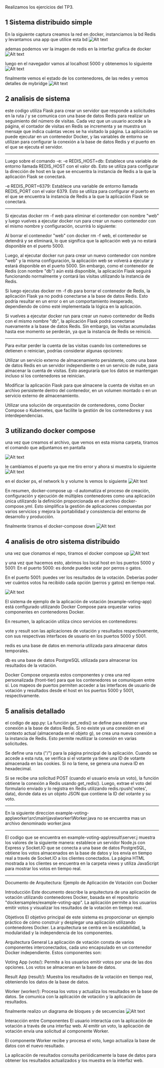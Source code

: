 Realizamos los ejercicios del TP3.

## 1 Sistema distribuido simple

En la siguiente captura creamos la red en docker, instanciamos la bd Redis y levantamos una app
que utilice esta bd
![Alt text](1.png)

ademas podemos ver la imagen de redis en la interfaz grafica de docker
![Alt text](99.png)

luego en el navegador vamos al localhost 5000 y obtenemos lo siguiente
![Alt text](2.png)

finalmente vemos el estado de los contenedores, de las redes y vemos detalles de mybridge
![Alt text](3.png)

## 2 analisis de sistema

 este codigo utiliza Flask para crear un servidor que responde a solicitudes en la ruta / y se comunica con una base de datos Redis para realizar un seguimiento del número de visitas. Cada vez que un usuario accede a la página, el contador de visitas en Redis se incrementa y se muestra un mensaje que indica cuántas veces se ha visitado la página. La aplicación se puede ejecutar en un contenedor Docker, y las variables de entorno se utilizan para configurar la conexión a la base de datos Redis y el puerto en el que se ejecuta el servidor.

---------------------------------------------------------------------------------------------

 Luego sobre el comando -e:
 -e REDIS_HOST=db: Establece una variable de entorno llamada REDIS_HOST con el valor db. Esto se utiliza para configurar la dirección de host en la que se encuentra la instancia de Redis a la que la aplicación Flask se conectará.

-e REDIS_PORT=6379: Establece una variable de entorno llamada REDIS_PORT con el valor 6379. Esto se utiliza para configurar el puerto en el que se encuentra la instancia de Redis a la que la aplicación Flask se conectará.

---------------------------------------------------------------------------------------

Si ejecutas docker rm -f web para eliminar el contenedor con nombre "web" y luego vuelves a ejecutar docker run para crear un nuevo contenedor con el mismo nombre y configuración, ocurrirá lo siguiente:

Al borrar el contenedor "web" con docker rm -f web, el contenedor se detendrá y se eliminará, lo que significa que la aplicación web ya no estará disponible en el puerto 5000.

Luego, al ejecutar docker run para crear un nuevo contenedor con nombre "web" y la misma configuración, la aplicación web se volverá a ejecutar y estará disponible en el puerto 5000. Sin embargo, como el contenedor de Redis (con nombre "db") aún está disponible, la aplicación Flask seguirá funcionando normalmente y contará las visitas utilizando la instancia de Redis.

Si luego ejecutas docker rm -f db para borrar el contenedor de Redis, la aplicación Flask ya no podrá conectarse a la base de datos Redis. Esto podría resultar en un error o en un comportamiento inesperado, dependiendo de cómo esté implementada la lógica en la aplicación.

Si vuelves a ejecutar docker run para crear un nuevo contenedor de Redis con el mismo nombre "db", la aplicación Flask podrá conectarse nuevamente a la base de datos Redis. Sin embargo, las visitas acumuladas hasta ese momento se perderán, ya que la instancia de Redis se reinició.

-------------------------------------------------------------------------------------------

Para evitar perder la cuenta de las visitas cuando los contenedores se detienen o reinician, podrías considerar algunas opciones:

Utilizar un servicio externo de almacenamiento persistente, como una base de datos Redis en un servidor independiente o en un servicio de nube, para almacenar la cuenta de visitas. Esto aseguraría que los datos se mantengan incluso si los contenedores se reinician.

Modificar la aplicación Flask para que almacene la cuenta de visitas en un archivo persistente dentro del contenedor, en un volumen montado o en un servicio externo de almacenamiento.

Utilizar una solución de orquestación de contenedores, como Docker Compose o Kubernetes, que facilite la gestión de los contenedores y sus interdependencias.

## 3 utilizando docker compose

una vez que creamos el archivo, que vemos en esta misma carpeta, tiramos el comando que adjuntamos en 
pantalla 

![Alt text](4.png)

le cambiamos el puerto ya que me tiro error y ahora si muestra lo siguiente
![Alt text](5.png)

en el docker ps, el network ls y volume ls vemos lo siguiente
![Alt text](7.png)

En resumen, docker-compose up -d automatiza el proceso de creación, configuración y ejecución de múltiples contenedores como una aplicación única utilizando la definición proporcionada en el archivo docker-compose.yml. Esto simplifica la gestión de aplicaciones compuestas por varios servicios y mejora la portabilidad y consistencia del entorno de desarrollo y producción.

finalmente tiramos el docker-compose down
![Alt text](6.png)

## 4 analisis de otro sistema distribuido

una vez que clonamos el repo, tiramos el docker compose up
![Alt text](8.png)

y una vez que hacemos esto, abrimos los local host en los puertos 5000 y 5001:
En el puerto 5000: es donde puedes votar por perros o gatos.

En el puerto 5001: puedes ver los resultados de la votación. Deberías poder ver cuántos votos ha recibido cada opción (perros y gatos) en tiempo real.

![Alt text](9.png)

El sistema de ejemplo de la aplicación de votación (example-voting-app) está configurado utilizando Docker Compose para orquestar varios componentes en contenedores Docker.

En resumen, la aplicación utiliza cinco servicios en contenedores:

vote y result son las aplicaciones de votación y resultados respectivamente, con sus respectivas interfaces de usuario en los puertos 5000 y 5001.

redis es una base de datos en memoria utilizada para almacenar datos temporales.

db es una base de datos PostgreSQL utilizada para almacenar los resultados de la votación.

Docker Compose orquesta estos componentes y crea una red personalizada (front-tier) para que los contenedores se comuniquen entre sí. Los mapeos de puertos permiten acceder a las interfaces de usuario de votación y resultados desde el host en los puertos 5000 y 5001, respectivamente.

## 5 analisis detallado

el codigo de app.py: La función get_redis() se define para obtener una conexión a la base de datos Redis. Si no existe ya una conexión en el contexto actual (almacenada en el objeto g), se crea una nueva conexión a la instancia de Redis. Esto permite reutilizar la conexión en varias solicitudes.

Se define una ruta ("/") para la página principal de la aplicación. Cuando se accede a esta ruta, se verifica si el votante ya tiene una ID de votante almacenada en las cookies. Si no la tiene, se genera una nueva ID en hexadecimal.

Si se recibe una solicitud POST (cuando el usuario envía un voto), la función obtiene la conexión a Redis usando get_redis(). Luego, extrae el voto del formulario enviado y lo registra en Redis utilizando redis.rpush('votes', data), donde data es un objeto JSON que contiene la ID del votante y su voto.

------------------------------------------------------------------------------------------------

En la siguiente direccion example-voting-app\worker\src\main\java\worker\Worker.java
no se encuentra mas un archivo denominado worker.java

------------------------------------------------------------------------------------------------
 
El codigo que se encuentra en example-voting-app\result\server.j muestra los valores de la siguiente manera: establece un servidor Node.js con Express y Socket.IO que se conecta a una base de datos PostgreSQL, obtiene los votos almacenados en la base de datos y los envía en tiempo real a través de Socket.IO a los clientes conectados. La página HTML mostrada a los clientes se encuentra en la carpeta views y utiliza JavaScript para mostrar los votos en tiempo real.

---------------------------------------------------------------------------------------------
Documento de Arquitectura: Ejemplo de Aplicación de Votación con Docker

Introducción
Este documento describe la arquitectura de una aplicación de votación utilizando contenedores Docker, basada en el repositorio "dockersamples/example-voting-app". La aplicación permite a los usuarios emitir votos y visualizar los resultados de la votación en tiempo real.

Objetivos
El objetivo principal de este sistema es proporcionar un ejemplo práctico de cómo construir y desplegar una aplicación utilizando contenedores Docker. La arquitectura se centra en la escalabilidad, la modularidad y la independencia de los componentes.

Arquitectura General
La aplicación de votación consta de varios componentes interconectados, cada uno encapsulado en un contenedor Docker independiente. Estos componentes son:

Voting App (vote/): Permite a los usuarios emitir votos por una de las dos opciones. Los votos se almacenan en la base de datos.

Result App (result/): Muestra los resultados de la votación en tiempo real, obteniendo los datos de la base de datos.

Worker (worker/): Procesa los votos y actualiza los resultados en la base de datos. Se comunica con la aplicación de votación y la aplicación de resultados.

finalmente realizo un diagrama de bloques y de secuencias
![Alt text](10.png)

Interacción entre Componentes
El usuario interactúa con la aplicación de votación a través de una interfaz web. Al emitir un voto, la aplicación de votación envía una solicitud al componente Worker.

El componente Worker recibe y procesa el voto, luego actualiza la base de datos con el nuevo resultado.

La aplicación de resultados consulta periódicamente la base de datos para obtener los resultados actualizados y los muestra en la interfaz web.